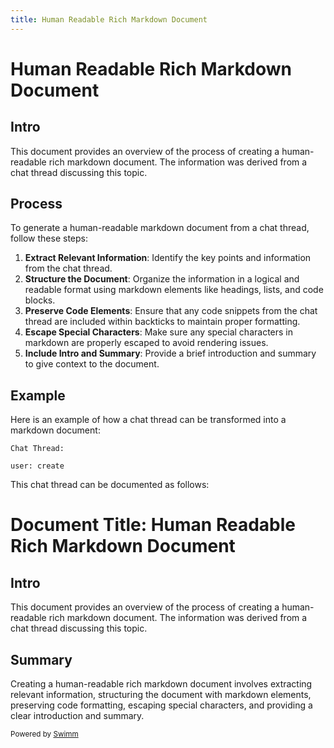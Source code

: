 ```yaml
---
title: Human Readable Rich Markdown Document
---
```

# Human Readable Rich Markdown Document

## Intro

This document provides an overview of the process of creating a human-readable rich markdown document. The information was derived from a chat thread discussing this topic.

## Process

To generate a human-readable markdown document from a chat thread, follow these steps:

1. **Extract Relevant Information**: Identify the key points and information from the chat thread.
2. **Structure the Document**: Organize the information in a logical and readable format using markdown elements like headings, lists, and code blocks.
3. **Preserve Code Elements**: Ensure that any code snippets from the chat thread are included within backticks to maintain proper formatting.
4. **Escape Special Characters**: Make sure any special characters in markdown are properly escaped to avoid rendering issues.
5. **Include Intro and Summary**: Provide a brief introduction and summary to give context to the document.

## Example

Here is an example of how a chat thread can be transformed into a markdown document:

```
Chat Thread:

user: create
```

This chat thread can be documented as follows:

# Document Title: Human Readable Rich Markdown Document

## Intro

This document provides an overview of the process of creating a human-readable rich markdown document. The information was derived from a chat thread discussing this topic.

## Summary

Creating a human-readable rich markdown document involves extracting relevant information, structuring the document with markdown elements, preserving code formatting, escaping special characters, and providing a clear introduction and summary.

<SwmMeta version="3.0.0"><sup>Powered by [Swimm](http://localhost:5000/)</sup></SwmMeta>
